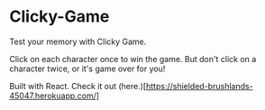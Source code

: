 # Clicky-Game

Test your memory with Clicky Game.

Click on each character once to win the game. But don't click on a character twice, or it's game over for you!

Built with React. Check it out (here.)[https://shielded-brushlands-45047.herokuapp.com/]
